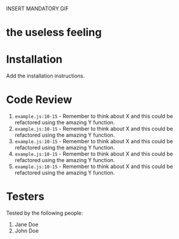 INSERT MANDATORY GIF

# the useless feeling

# Installation

Add the installation instructions.

# Code Review

1. `example.js:10-15` - Remember to think about X and this could be refactored using the amazing Y function.
1. `example.js:10-15` - Remember to think about X and this could be refactored using the amazing Y function.
1. `example.js:10-15` - Remember to think about X and this could be refactored using the amazing Y function.
1. `example.js:10-15` - Remember to think about X and this could be refactored using the amazing Y function.
1. `example.js:10-15` - Remember to think about X and this could be refactored using the amazing Y function.

# Testers

Tested by the following people:

1. Jane Doe
2. John Doe
